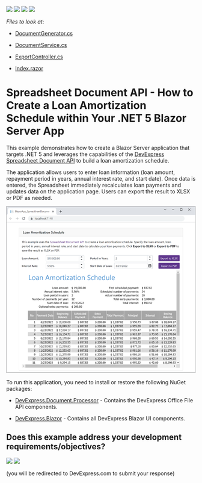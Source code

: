 <!-- default badges list -->
![](https://img.shields.io/endpoint?url=https://codecentral.devexpress.com/api/v1/VersionRange/323888358/20.2.4%2B)
[![](https://img.shields.io/badge/Open_in_DevExpress_Support_Center-FF7200?style=flat-square&logo=DevExpress&logoColor=white)](https://supportcenter.devexpress.com/ticket/details/T960167)
[![](https://img.shields.io/badge/📖_How_to_use_DevExpress_Examples-e9f6fc?style=flat-square)](https://docs.devexpress.com/GeneralInformation/403183)
[![](https://img.shields.io/badge/💬_Leave_Feedback-feecdd?style=flat-square)](#does-this-example-address-your-development-requirementsobjectives)
<!-- default badges end -->
<!-- default file list -->
*Files to look at*:

* [DocumentGenerator.cs](./CS/BlazorApp_SpreadsheetAPI/Code/DocumentGenerator.cs)

* [DocumentService.cs](./CS/BlazorApp_SpreadsheetAPI/Code/DocumentService.cs)

* [ExportController.cs](./CS/BlazorApp_SpreadsheetAPI/Controllers/ExportController.cs)

* [Index.razor](./CS/BlazorApp_SpreadsheetAPI/Pages/Index.razor)
<!-- default file list end -->

# Spreadsheet Document API - How to Create a Loan Amortization Schedule within Your .NET 5 Blazor Server App

This example demonstrates how to create a Blazor Server application that targets .NET 5 and leverages the capabilities of the [DevExpress Spreadsheet Document API](https://docs.devexpress.com/OfficeFileAPI/14912/spreadsheet-document-api) to build a loan amortization schedule.

The application allows users to enter loan information (loan amount, repayment period in years, annual interest rate, and start date). Once data is entered, the Spreadsheet immediately recalculates loan payments and updates data on the application page. Users can export the result to XLSX or PDF as needed.

![Spreadsheet - Final App](./images/spreadsheet-api-blazor-final-app.png)

To run this application, you need to install or restore the following NuGet packages:

* [DevExpress.Document.Processor](https://nuget.devexpress.com/packages/DevExpress.Document.Processor/) - Contains the DevExpress Office File API components.

* [DevExpress.Blazor](https://nuget.devexpress.com/packages/DevExpress.Blazor/) - Contains all DevExpress Blazor UI components.

<!-- feedback -->
## Does this example address your development requirements/objectives?

[<img src="https://www.devexpress.com/support/examples/i/yes-button.svg"/>](https://www.devexpress.com/support/examples/survey.xml?utm_source=github&utm_campaign=spreadsheet-document-api-create-loan-amortization-schedule-within-blazor-server-app&~~~was_helpful=yes) [<img src="https://www.devexpress.com/support/examples/i/no-button.svg"/>](https://www.devexpress.com/support/examples/survey.xml?utm_source=github&utm_campaign=spreadsheet-document-api-create-loan-amortization-schedule-within-blazor-server-app&~~~was_helpful=no)

(you will be redirected to DevExpress.com to submit your response)
<!-- feedback end -->
